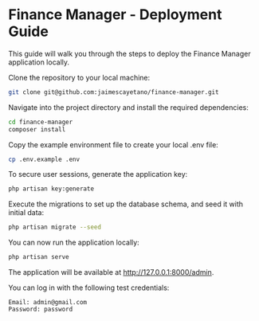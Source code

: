 # Finance Manager - Deployment Guide

This guide will walk you through the steps to deploy the Finance Manager application locally.

Clone the repository to your local machine:

```bash
git clone git@github.com:jaimescayetano/finance-manager.git
```

Navigate into the project directory and install the required dependencies:
```bash
cd finance-manager
composer install
```

Copy the example environment file to create your local .env file:
```bash
cp .env.example .env
```

To secure user sessions, generate the application key:
```bash
php artisan key:generate
```

Execute the migrations to set up the database schema, and seed it with initial data:
```bash
php artisan migrate --seed
```

You can now run the application locally:
```bash
php artisan serve
```

The application will be available at http://127.0.0.1:8000/admin.

You can log in with the following test credentials:

    Email: admin@gmail.com
    Password: password
